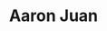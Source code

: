 ---
title: Aaron Juan
position: Engineering Minister
quote: >
    "I am a first year Mechanical Engineering major. EWB has helped me channel my passion for being useful through helping others."
year: 2020
image: /img/officers/2020/aaron.jpeg
order: 4

draft: false
---